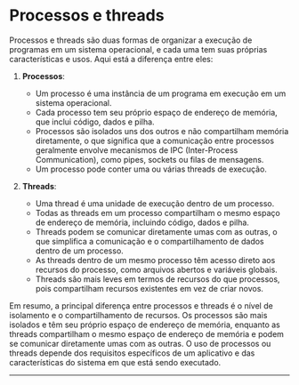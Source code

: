 # Processos e threads

Processos e threads são duas formas de organizar a execução de programas em um sistema operacional, e cada uma tem suas próprias características e usos. Aqui está a diferença entre eles:

1. **Processos**:
   - Um processo é uma instância de um programa em execução em um sistema operacional.
   - Cada processo tem seu próprio espaço de endereço de memória, que inclui código, dados e pilha.
   - Processos são isolados uns dos outros e não compartilham memória diretamente, o que significa que a comunicação entre processos geralmente envolve mecanismos de IPC (Inter-Process Communication), como pipes, sockets ou filas de mensagens.
   - Um processo pode conter uma ou várias threads de execução.

2. **Threads**:
   - Uma thread é uma unidade de execução dentro de um processo.
   - Todas as threads em um processo compartilham o mesmo espaço de endereço de memória, incluindo código, dados e pilha.
   - Threads podem se comunicar diretamente umas com as outras, o que simplifica a comunicação e o compartilhamento de dados dentro de um processo.
   - As threads dentro de um mesmo processo têm acesso direto aos recursos do processo, como arquivos abertos e variáveis globais.
   - Threads são mais leves em termos de recursos do que processos, pois compartilham recursos existentes em vez de criar novos.

Em resumo, a principal diferença entre processos e threads é o nível de isolamento e o compartilhamento de recursos. Os processos são mais isolados e têm seu próprio espaço de endereço de memória, enquanto as threads compartilham o mesmo espaço de endereço de memória e podem se comunicar diretamente umas com as outras. O uso de processos ou threads depende dos requisitos específicos de um aplicativo e das características do sistema em que está sendo executado.

---
